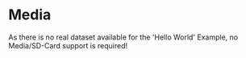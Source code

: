 # Media

As there is no real dataset available for the 'Hello World' Example, no Media/SD-Card support is required!

